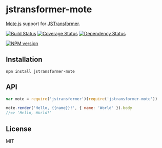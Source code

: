 # jstransformer-mote

[Mote.js](https://github.com/satchmorun/mote) support for [JSTransformer](https://github.com/jstransformers/jstransformer).

[![Build Status](https://img.shields.io/travis/jstransformers/jstransformer-mote/master.svg)](https://travis-ci.org/jstransformers/jstransformer-mote)
[![Coverage Status](https://img.shields.io/codecov/c/github/jstransformers/jstransformer-mote/master.svg)](https://codecov.io/gh/jstransformers/jstransformer-mote)
[![Dependency Status](https://img.shields.io/david/jstransformers/jstransformer-mote/master.svg)](http://david-dm.org/jstransformers/jstransformer-mote)

[![NPM version](https://img.shields.io/npm/v/jstransformer-mote.svg)](https://www.npmjs.org/package/jstransformer-mote)

## Installation

    npm install jstransformer-mote

## API

```js
var mote = require('jstransformer')(require('jstransformer-mote'))

mote.render('Hello, {{name}}!', { name: 'World' }).body
//=> 'Hello, World!'
```

## License

MIT
